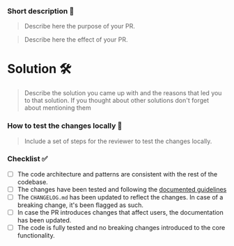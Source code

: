 
### Short description 📝

> Describe here the purpose of your PR.

> Describe here the effect of your PR.

# Solution 🛠
> Describe the solution you came up with and the reasons that led you to that solution. If you thought about other solutions don't forget about mentioning them

### How to test the changes locally 🧐

> Include a set of steps for the reviewer to test the changes locally.

### Checklist ✅

* [ ] The code architecture and patterns are consistent with the rest of the codebase.
* [ ] The changes have been tested and following the [documented guidelines](https://github.com/Teknasyon-Teknoloji/hera-ios-sdk/blob/master/CONTRIBUTING.md)
* [ ] The `CHANGELOG.md` has been updated to reflect the changes. In case of a breaking change, it's been flagged as such.
* [ ] In case the PR introduces changes that affect users, the documentation has been updated.
* [ ] The code is fully tested and no breaking changes introduced to the core functionality.
